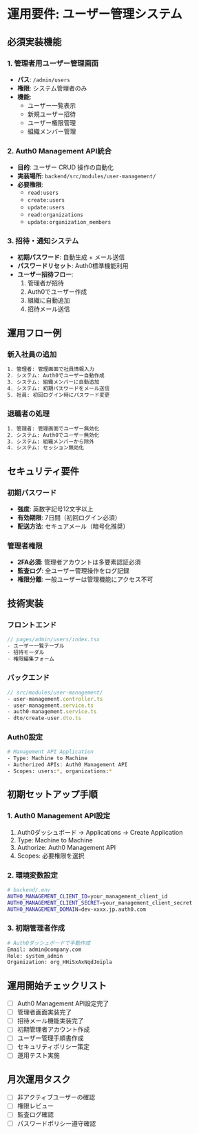 # 運用要件: ユーザー管理システム

## 必須実装機能

### 1. 管理者用ユーザー管理画面
- **パス**: `/admin/users`
- **権限**: システム管理者のみ
- **機能**:
  - ユーザー一覧表示
  - 新規ユーザー招待
  - ユーザー権限管理
  - 組織メンバー管理

### 2. Auth0 Management API統合
- **目的**: ユーザー CRUD 操作の自動化
- **実装場所**: `backend/src/modules/user-management/`
- **必要権限**: 
  - `read:users`
  - `create:users`
  - `update:users`
  - `read:organizations`
  - `update:organization_members`

### 3. 招待・通知システム
- **初期パスワード**: 自動生成 + メール送信
- **パスワードリセット**: Auth0標準機能利用
- **ユーザー招待フロー**: 
  1. 管理者が招待
  2. Auth0でユーザー作成
  3. 組織に自動追加
  4. 招待メール送信

## 運用フロー例

### 新入社員の追加
```bash
1. 管理者: 管理画面で社員情報入力
2. システム: Auth0でユーザー自動作成
3. システム: 組織メンバーに自動追加
4. システム: 初期パスワードをメール送信
5. 社員: 初回ログイン時にパスワード変更
```

### 退職者の処理
```bash
1. 管理者: 管理画面でユーザー無効化
2. システム: Auth0でユーザー無効化
3. システム: 組織メンバーから除外
4. システム: セッション無効化
```

## セキュリティ要件

### 初期パスワード
- **強度**: 英数字記号12文字以上
- **有効期限**: 7日間（初回ログイン必須）
- **配送方法**: セキュアメール（暗号化推奨）

### 管理者権限
- **2FA必須**: 管理者アカウントは多要素認証必須
- **監査ログ**: 全ユーザー管理操作をログ記録
- **権限分離**: 一般ユーザーは管理機能にアクセス不可

## 技術実装

### フロントエンド
```typescript
// pages/admin/users/index.tsx
- ユーザー一覧テーブル
- 招待モーダル
- 権限編集フォーム
```

### バックエンド
```typescript
// src/modules/user-management/
- user-management.controller.ts
- user-management.service.ts
- auth0-management.service.ts
- dto/create-user.dto.ts
```

### Auth0設定
```bash
# Management API Application
- Type: Machine to Machine
- Authorized APIs: Auth0 Management API
- Scopes: users:*, organizations:*
```

## 初期セットアップ手順

### 1. Auth0 Management API設定
1. Auth0ダッシュボード → Applications → Create Application
2. Type: Machine to Machine
3. Authorize: Auth0 Management API
4. Scopes: 必要権限を選択

### 2. 環境変数設定
```bash
# backend/.env
AUTH0_MANAGEMENT_CLIENT_ID=your_management_client_id
AUTH0_MANAGEMENT_CLIENT_SECRET=your_management_client_secret
AUTH0_MANAGEMENT_DOMAIN=dev-xxxx.jp.auth0.com
```

### 3. 初期管理者作成
```bash
# Auth0ダッシュボードで手動作成
Email: admin@company.com
Role: system_admin
Organization: org_HHiSxAxNqdJoipla
```

## 運用開始チェックリスト

- [ ] Auth0 Management API設定完了
- [ ] 管理者画面実装完了
- [ ] 招待メール機能実装完了
- [ ] 初期管理者アカウント作成
- [ ] ユーザー管理手順書作成
- [ ] セキュリティポリシー策定
- [ ] 運用テスト実施

## 月次運用タスク

- [ ] 非アクティブユーザーの確認
- [ ] 権限レビュー
- [ ] 監査ログ確認
- [ ] パスワードポリシー遵守確認
